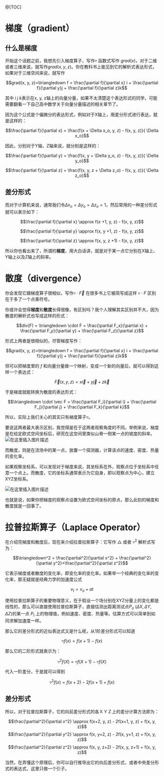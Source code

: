 
@[TOC]

# 梯度（gradient）

## 什么是梯度
开始这个话题之前，我想先引入梯度算子，写作$\triangledown$ 函数式写作 $grad(x)$，对于二维或者三维来说，就写作$grad(x, y, z)$。你在教科书上能见到它的解析式表达形式，如果对于三维空间来说，就写作

$$grad(x, y, z)=\triangledown f = \frac{\partial f}{\partial x} i + \frac{\partial f}{\partial y}j + \frac{\partial f}{\partial z}k$$

其中 $i$ $j$ $k$表示在x, y, z轴上的向量分量，如果不太清楚这个表达形式的同学，可能需要翻看一下自己高中数学关于向量分量描述的相关章节了。

因为这个公式是个偏微分的表达形式，例如对于X轴上，用差分形式进行表达，就是这样的：

$$\frac{\partial f}{\partial x}  = \frac{f(x + \Delta x_o, y, z) - f(x, y, z)}{ \Delta x_o}$$

因此，分别对于Y轴，Z轴来说，就分别是这样的：

$$\frac{\partial f}{\partial y} = \frac{f(x, y + \Delta y_o, z) - f(x, y, z)}{ \Delta y_o}$$

$$\frac{\partial f}{\partial z}  = \frac{f(x, y, z + \Delta z_o) - f(x, y, z)}{ \Delta z_o}$$

## 差分形式

而对于计算机来说，通常我们令$\Delta x_o = \Delta y_o = \Delta z_o = 1$，然后常用的一种差分形式就可以表示如下：

$$\frac{\partial f}{\partial x} \approx f(x +1, y, z) - f(x, y, z)$$

$$\frac{\partial f}{\partial y} \approx f(x, y +1, z) - f(x, y, z)$$

$$\frac{\partial f}{\partial z} \approx f(x, y, z +1) - f(x, y, z)$$

所以你也看出来了，所谓的**梯度**，用大白话讲，就是对于某一点它分别在X轴上、Y轴上以及Z轴上的斜率。

# 散度（divergence）

你会发现它跟梯度算子很相似，写作$\triangledown \cdot \vec{F}$ 在很多书上它被简写成这样 $\triangledown \cdot F$ 区别在于多了一个点乘符号。

你或许会觉得**梯度**和**散度**长得很像，有区别吗？我个人理解其实区别并不大，因为散度的解析式也写成这样的形式：

$$div(F) = \triangledown \cdot F = \frac{\partial F_x}{\partial x} + \frac{\partial F_y}{\partial y} + \frac{\partial F_z}{\partial z}$$

形式上两者是很相似的，尽管梯度写作：

$$grad(x, y, z)=\triangledown f = \frac{\partial f}{\partial x} i + \frac{\partial f}{\partial y}j + \frac{\partial f}{\partial z}k$$

但可以把梯度里的 $f$ 和向量分量做一个映射，变成一个新的向量后，就可以得到这样一个表达式：

$$\vec{F}(x,y,z)=x \vec i + y \vec j+z \vec k$$

于是梯度就能转换为散度的表达形式：

$$\triangledown \cdot \vec F =  \frac{\partial F_i}{\partial i} + \frac{\partial F_j}{\partial j} + \frac{\partial F_k}{\partial k}$$

所以，实际上我们关心的其实只有梯度算子$\triangledown$。

要说这两者最大表示区别，我觉得是在于这两者观察角度的不同。举例来说，梯度是在给定欧式空间坐标后，研究在这空间里类似山脊一侧某一点的坡度的斜率。
![在这里插入图片描述](https://img-blog.csdnimg.cn/20210305192304594.jpg?x-oss-process=image/watermark,type_ZmFuZ3poZW5naGVpdGk,shadow_10,text_aHR0cHM6Ly9ibG9nLmNzZG4ubmV0L3BvaXNvbmNocnk=,size_16,color_FFFFFF,t_70#pic_center)

而散度，则是在流场中的某一点，放置一个探测器，计算该点的速度、密度、热量的变化率。

如果观察坐标系，可以发现对于梯度来说，其坐标系在外，观察点位于坐标系中任意一个点上。而散度，它的坐标系通常表示为它自身，即以观察点为中心，建立XYZ坐标系。

![在这里插入图片描述](https://img-blog.csdnimg.cn/20210305192315331.jpg?x-oss-process=image/watermark,type_ZmFuZ3poZW5naGVpdGk,shadow_10,text_aHR0cHM6Ly9ibG9nLmNzZG4ubmV0L3BvaXNvbmNocnk=,size_16,color_FFFFFF,t_70#pic_center)

也就是说，如果你把梯度的观察点设置为欧式空间坐标的原点，那么此刻的梯度和散度就是一回事了。

# 拉普拉斯算子（Laplace Operator）
在介绍完梯度和散度后，现在来介绍拉普拉斯算子：它写作 $\triangle$ 或者 $\triangledown^2$ 解析式写为：

$$\triangledown^2 = \frac{\partial^2}{\partial x^2} + \frac{\partial^2}{\partial y^2}+\frac{\partial^2}{\partial z^2}$$

它表示梯度或者散度的变化率，即变化率的变化率。如果举一个经典的变化率的变化率，那无疑就是经典力学的加速度公式

$$v_t = v_o + at$$

使用拉普拉斯算子的重要物理意义，在于假设一个场分别在XYZ分量上的变化都是线性的，那么可以直接使用拉普拉斯算子，直接估测出距离测试点$P_o$ $(\Delta X, \Delta Y, \Delta Z)$的某一点 $P_t$ 上的物理值，例如速度、密度、热量等。估算方式可以简单到如同求解加速度一样。

那么它的差分形式的近似表达式又是什么呢，从1阶差分形式可以知道

$$\triangledown f(x) = f(x +1) - f(x)$$

那么它的二阶形式就表示为：

$$\triangledown^2f(X) = \triangledown f(X+1) - \triangledown f(X)$$

代入一阶差分，于是就可以得到

$$\triangledown^2f(x) = f(x+2) - 2f(x+1) + f(x)$$

## 差分形式

所以，对于拉普拉斯算子，它的向前差分形式的各ＸＹＺ上的差分计算方法即为：

$$\frac{\partial^2}{\partial x^2}  \approx f(x+2, y, z) - 2f(x+1, y, z) + f(x, y, z)$$
$$\frac{\partial^2}{\partial y^2}  \approx f(x, y+2, z) - 2f(x, y+1, z) + f(x, y, z)$$
$$\frac{\partial^2}{\partial z^2}  \approx f(x, y, z+2) - 2f(x, y, z+1) + f(x, y, z)$$

当然，在弄懂这个原理后，你可以自行推导出它的向后差分形式，或者中央差分形式的表达式，这里只做一个引子。